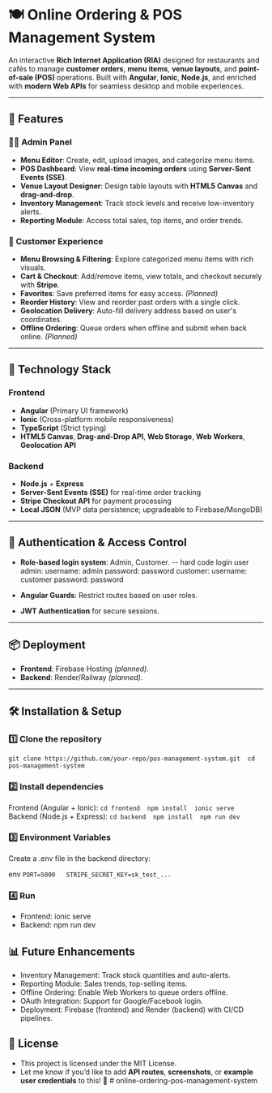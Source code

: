 # 🍽️ Online Ordering & POS Management System

An interactive **Rich Internet Application (RIA)** designed for restaurants and cafés to manage **customer orders**, **menu items**, **venue layouts**, and **point-of-sale (POS)** operations. Built with **Angular**, **Ionic**, **Node.js**, and enriched with **modern Web APIs** for seamless desktop and mobile experiences.

---

## 🚀 Features

### 👨‍🍳 Admin Panel
- **Menu Editor**: Create, edit, upload images, and categorize menu items.
- **POS Dashboard**: View **real-time incoming orders** using **Server-Sent Events (SSE)**.
- **Venue Layout Designer**: Design table layouts with **HTML5 Canvas** and **drag-and-drop**.
- **Inventory Management**: Track stock levels and receive low-inventory alerts.
- **Reporting Module**: Access total sales, top items, and order trends.

### 👥 Customer Experience
- **Menu Browsing & Filtering**: Explore categorized menu items with rich visuals.
- **Cart & Checkout**: Add/remove items, view totals, and checkout securely with **Stripe**.
- **Favorites**: Save preferred items for easy access. *(Planned)*
- **Reorder History**: View and reorder past orders with a single click.
- **Geolocation Delivery**: Auto-fill delivery address based on user's coordinates.
- **Offline Ordering**: Queue orders when offline and submit when back online. *(Planned)*

---

## 🧠 Technology Stack

### Frontend
- **Angular** (Primary UI framework)
- **Ionic** (Cross-platform mobile responsiveness)
- **TypeScript** (Strict typing)
- **HTML5 Canvas**, **Drag-and-Drop API**, **Web Storage**, **Web Workers**, **Geolocation API**

### Backend
- **Node.js** + **Express**
- **Server-Sent Events (SSE)** for real-time order tracking
- **Stripe Checkout API** for payment processing
- **Local JSON** (MVP data persistence; upgradeable to Firebase/MongoDB)

---

## 🔐 Authentication & Access Control
- **Role-based login system**: Admin, Customer.
--  hard code login user
    admin: username: admin password: password
    customer: username: customer password: password

- **Angular Guards**: Restrict routes based on user roles.
- **JWT Authentication** for secure sessions.

---

## 📦 Deployment

- **Frontend**: Firebase Hosting *(planned)*.
- **Backend**: Render/Railway *(planned)*.

---

## 🛠️ Installation & Setup

### 1️⃣ Clone the repository

```git clone https://github.com/your-repo/pos-management-system.git  cd pos-management-system```

### 2️⃣ Install dependencies
Frontend (Angular + Ionic):
```cd frontend  npm install  ionic serve```
Backend (Node.js + Express):
```cd backend  npm install  npm run dev```

### 3️⃣ Environment Variables
Create a .env file in the backend directory:

env
```PORT=5000   STRIPE_SECRET_KEY=sk_test_...```

### 4️⃣ Run
- Frontend: ionic serve
- Backend: npm run dev

## 📊 Future Enhancements
- Inventory Management: Track stock quantities and auto-alerts.
- Reporting Module: Sales trends, top-selling items.
- Offline Ordering: Enable Web Workers to queue orders offline.
- OAuth Integration: Support for Google/Facebook login.
- Deployment: Firebase (frontend) and Render (backend) with CI/CD pipelines.

## 📄 License
- This project is licensed under the MIT License.
- Let me know if you’d like to add **API routes**, **screenshots**, or **example user credentials** to this! 🚀
#   o n l i n e - o r d e r i n g - p o s - m a n a g e m e n t - s y s t e m  
 